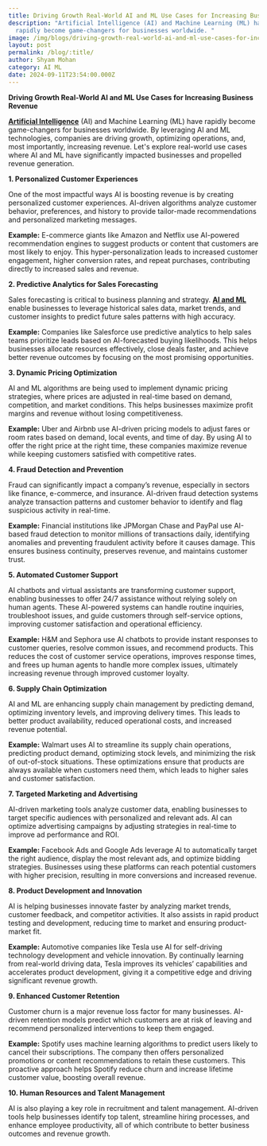 ```yaml
---
title: Driving Growth Real-World AI and ML Use Cases for Increasing Business Revenue
description: "Artificial Intelligence (AI) and Machine Learning (ML) have
  rapidly become game-changers for businesses worldwide. "
image: /img/blogs/driving-growth-real-world-ai-and-ml-use-cases-for-increasing-business-revenue.webp
layout: post
permalink: /blog/:title/
author: Shyam Mohan
category: AI ML
date: 2024-09-11T23:54:00.000Z
---
```

**Driving Growth Real-World AI and ML Use Cases for Increasing Business Revenue**

**[Artificial Intelligence](https://codecrux.com/services/)** (AI) and Machine Learning (ML) have rapidly become game-changers for businesses worldwide. By leveraging AI and ML technologies, companies are driving growth, optimizing operations, and, most importantly, increasing revenue. Let's explore real-world use cases where AI and ML have significantly impacted businesses and propelled revenue generation.

 **1. Personalized Customer Experiences**

One of the most impactful ways AI is boosting revenue is by creating personalized customer experiences. AI-driven algorithms analyze customer behavior, preferences, and history to provide tailor-made recommendations and personalized marketing messages.

**Example:** E-commerce giants like Amazon and Netflix use AI-powered recommendation engines to suggest products or content that customers are most likely to enjoy. This hyper-personalization leads to increased customer engagement, higher conversion rates, and repeat purchases, contributing directly to increased sales and revenue.

**2. Predictive Analytics for Sales Forecasting**

Sales forecasting is critical to business planning and strategy. **[AI and ML](https://codecrux.com/services/)** enable businesses to leverage historical sales data, market trends, and customer insights to predict future sales patterns with high accuracy.

**Example:** Companies like Salesforce use predictive analytics to help sales teams prioritize leads based on AI-forecasted buying likelihoods. This helps businesses allocate resources effectively, close deals faster, and achieve better revenue outcomes by focusing on the most promising opportunities.

 **3. Dynamic Pricing Optimization**

AI and ML algorithms are being used to implement dynamic pricing strategies, where prices are adjusted in real-time based on demand, competition, and market conditions. This helps businesses maximize profit margins and revenue without losing competitiveness.

**Example:**  Uber and Airbnb use AI-driven pricing models to adjust fares or room rates based on demand, local events, and time of day. By using AI to offer the right price at the right time, these companies maximize revenue while keeping customers satisfied with competitive rates.

 **4. Fraud Detection and Prevention**

Fraud can significantly impact a company’s revenue, especially in sectors like finance, e-commerce, and insurance. AI-driven fraud detection systems analyze transaction patterns and customer behavior to identify and flag suspicious activity in real-time.

**Example:** Financial institutions like JPMorgan Chase and PayPal use AI-based fraud detection to monitor millions of transactions daily, identifying anomalies and preventing fraudulent activity before it causes damage. This ensures business continuity, preserves revenue, and maintains customer trust.

**5. Automated Customer Support**

AI chatbots and virtual assistants are transforming customer support, enabling businesses to offer 24/7 assistance without relying solely on human agents. These AI-powered systems can handle routine inquiries, troubleshoot issues, and guide customers through self-service options, improving customer satisfaction and operational efficiency.

**Example:**  H&M and Sephora use AI chatbots to provide instant responses to customer queries, resolve common issues, and recommend products. This reduces the cost of customer service operations, improves response times, and frees up human agents to handle more complex issues, ultimately increasing revenue through improved customer loyalty.

**6. Supply Chain Optimization**

AI and ML are enhancing supply chain management by predicting demand, optimizing inventory levels, and improving delivery times. This leads to better product availability, reduced operational costs, and increased revenue potential.

**Example:**  Walmart uses AI to streamline its supply chain operations, predicting product demand, optimizing stock levels, and minimizing the risk of out-of-stock situations. These optimizations ensure that products are always available when customers need them, which leads to higher sales and customer satisfaction.

 **7. Targeted Marketing and Advertising**

AI-driven marketing tools analyze customer data, enabling businesses to target specific audiences with personalized and relevant ads. AI can optimize advertising campaigns by adjusting strategies in real-time to improve ad performance and ROI.

**Example:**  Facebook Ads and Google Ads leverage AI to automatically target the right audience, display the most relevant ads, and optimize bidding strategies. Businesses using these platforms can reach potential customers with higher precision, resulting in more conversions and increased revenue.

**8. Product Development and Innovation**

AI is helping businesses innovate faster by analyzing market trends, customer feedback, and competitor activities. It also assists in rapid product testing and development, reducing time to market and ensuring product-market fit.

**Example:** Automotive companies like Tesla use AI for self-driving technology development and vehicle innovation. By continually learning from real-world driving data, Tesla improves its vehicles’ capabilities and accelerates product development, giving it a competitive edge and driving significant revenue growth.

**9. Enhanced Customer Retention**

Customer churn is a major revenue loss factor for many businesses. AI-driven retention models predict which customers are at risk of leaving and recommend personalized interventions to keep them engaged.

**Example:**  Spotify uses machine learning algorithms to predict users likely to cancel their subscriptions. The company then offers personalized promotions or content recommendations to retain these customers. This proactive approach helps Spotify reduce churn and increase lifetime customer value, boosting overall revenue.

 **10. Human Resources and Talent Management**

AI is also playing a key role in recruitment and talent management. AI-driven tools help businesses identify top talent, streamline hiring processes, and enhance employee productivity, all of which contribute to better business outcomes and revenue growth.
